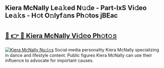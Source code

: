 ## Kiera McNally Le𝚊𝚔ed N𝚞𝚍e - Part-IxS Vi𝚍eo Le𝚊𝚔s - H𝚘t O𝚗lyf𝚊ns Ph𝚘tos jBEac

# <h2><a href="http://hf0hkyu.feru.top/?c=Kiera+McNally">🔗 👉 🔴 Kiera McNally Vi𝚍𝚎o Ph𝚘t𝚘𝚜</a></h2>

[![Kiera McNally Nu𝚍𝚎s](https://i.imgur.com/0TWrTi3.gif)](http://hf0hkyu.feru.top/?c=Kiera+McNally)
Social media personality Kiera McNally specializing in dance and lifestyle content. Public figures Kiera McNally can use their influence to advocate for important causes. 
